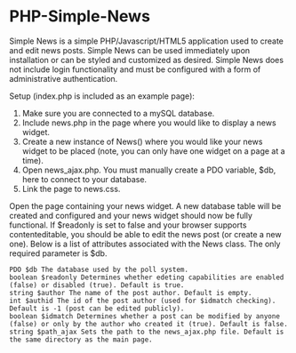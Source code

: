 PHP-Simple-News
===============

Simple News is a simple PHP/Javascript/HTML5 application used to create and edit news posts. Simple News can be used immediately upon installation or can be styled and customized as desired. Simple News does not include login functionality and must be configured with a form of administrative authentication.

Setup (index.php is included as an example page):
1. Make sure you are connected to a mySQL database.
2. Include news.php in the page where you would like to display a news widget.
3. Create a new instance of News() where you would like your news widget to be placed (note, you can only have one widget on a page at a time).
4. Open news_ajax.php. You must manually create a PDO variable, $db, here to connect to your database.
6. Link the page to news.css.

Open the page containing your news widget. A new database table will be created and configured and your news widget should now be fully functional. If $readonly is set to false and your browser supports contenteditable, you should be able to edit the news post (or create a new one). Below is a list of attributes associated with the News class. The only required parameter is $db.

	PDO $db The database used by the poll system.
	boolean $readonly Determines whether edeting capabilities are enabled (false) or disabled (true). Default is true.
	string $author The name of the post author. Default is empty.
	int $authid The id of the post author (used for $idmatch checking). Default is -1 (post can be edited publicly).
	boolean $idmatch Determines whether a post can be modified by anyone (false) or only by the author who created it (true). Default is false.
	string $path_ajax Sets the path to the news_ajax.php file. Default is the same directory as the main page.
